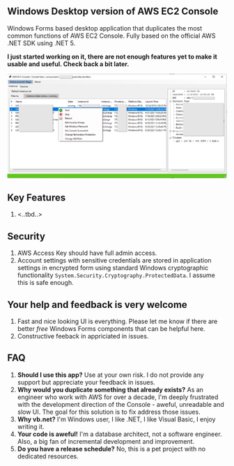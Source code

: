 ## Windows Desktop version of AWS EC2 Console
Windows Forms based desktop application that duplicates the most common functions of AWS EC2 Console.
Fully based on the official AWS .NET SDK using .NET 5.

**I just started working on it, there are not enough features yet to make it usable and useful. Check back a bit later.**

<img alt="alt_text" src="main-form.png" />

## Key Features 
1. <..tbd..>

## Security
1. AWS Access Key should have full admin access.
2. Account settings with sensitive credentials are stored in application settings in encrypted form using standard Windows cryptographic functionality `System.Security.Cryptography.ProtectedData`. I assume this is safe enough.

## Your help and feedback is very welcome
1. Fast and nice looking UI is everything. Please let me know if there are better *free* Windows Forms components that can be helpful here.
2. Constructive feeback in appriciated in issues. 

## FAQ
1. <b>Should I use this app?</b> Use at your own risk. I do not provide any support but appreciate your feedback in issues.
2. <b>Why would you duplicate something that already exists?</b> 
As an engineer who work with AWS for over a decade, I'm deeply frustrated with the development direction of the Console - aweful, unreadable and slow UI.
The goal for this solution is to fix address those issues.
3. <b>Why vb.net?</b> I'm Windows user, I like .NET, I like Visual Basic, I enjoy writing it.
4. <b>Your code is aweful!</b> I'm a database architect, not a software engineer. Also, a big fan of incremental development and improvement. 
5. <b>Do you have a release schedule?</b> No, this is a pet project with no dedicated resources. 
